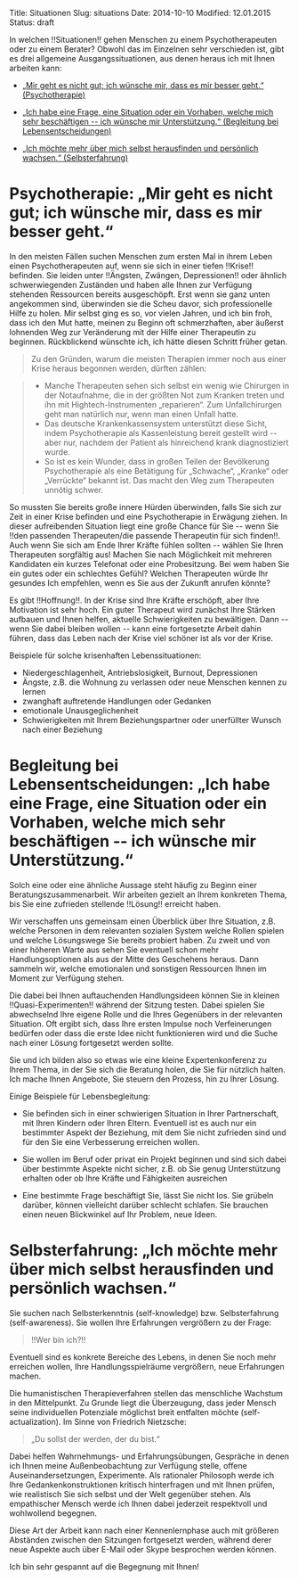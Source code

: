 Title: Situationen
Slug: situations
Date: 2014-10-10
Modified: 12.01.2015
Status: draft

In welchen !!Situationen!! gehen Menschen zu einem Psychotherapeuten oder zu einem Berater? Obwohl das im Einzelnen sehr verschieden ist, gibt es drei allgemeine Ausgangssituationen, aus denen heraus ich mit Ihnen arbeiten kann:

* [„Mir geht es nicht gut; ich wünsche mir, dass es mir besser geht.“ (Psychotherapie)](#crisis)

* [„Ich habe eine Frage, eine Situation oder ein Vorhaben, welche mich sehr beschäftigen -- ich wünsche mir Unterstützung.“ (Begleitung bei Lebensentscheidungen)](#having-questions)

* [„Ich möchte mehr über mich selbst herausfinden und persönlich wachsen.“ (Selbsterfahrung)](#self-awareness)


# <a name="crisis"></a> Psychotherapie: „Mir geht es nicht gut; ich wünsche mir, dass es mir besser geht.“

In den meisten Fällen suchen Menschen zum ersten Mal in ihrem Leben einen Psychotherapeuten auf, wenn sie sich in einer tiefen !!Krise!! befinden. Sie leiden unter !!Ängsten, Zwängen, Depressionen!! oder ähnlich schwerwiegenden Zuständen und haben alle Ihnen zur Verfügung stehenden Ressourcen bereits ausgeschöpft. Erst wenn sie ganz unten angekommen sind, überwinden sie die Scheu davor, sich professionelle Hilfe zu holen. Mir selbst ging es so, vor vielen Jahren, und ich bin froh, dass ich den Mut hatte, meinen zu Beginn oft schmerzhaften, aber äußerst lohnenden Weg zur Veränderung mit der Hilfe einer Therapeutin zu beginnen. Rückblickend wünschte ich, ich hätte diesen Schritt früher getan.

>	Zu den Gründen, warum die meisten Therapien immer noch aus einer Krise heraus begonnen werden, dürften zählen:

> * Manche Therapeuten sehen sich selbst ein wenig wie Chirurgen in der Notaufnahme, die in der größten Not zum Kranken treten und ihn mit Hightech-Instrumenten „reparieren“. Zum Unfallchirurgen geht man natürlich nur, wenn man einen Unfall hatte.
> * Das deutsche Krankenkassensystem unterstützt diese Sicht, indem Psychotherapie als Kassenleistung bereit gestellt wird -- aber nur, nachdem der Patient als hinreichend krank diagnostiziert wurde.
> * So ist es kein Wunder, dass in großen Teilen der Bevölkerung Psychotherapie als eine Betätigung für „Schwache“, „Kranke“ oder „Verrückte“ bekannt ist. Das macht den Weg zum Therapeuten unnötig schwer.

So mussten Sie bereits große innere Hürden überwinden, falls Sie sich zur Zeit in einer Krise befinden und eine Psychotherapie in Erwägung ziehen. In dieser aufreibenden Situation liegt eine große Chance für Sie -- wenn Sie !!den passenden Therapeuten/die passende Therapeutin für sich finden!!. Auch wenn Sie sich am Ende Ihrer Kräfte fühlen sollten -- wählen Sie Ihren Therapeuten sorgfältig aus! Machen Sie nach Möglichkeit mit mehreren Kandidaten ein kurzes Telefonat oder eine Probesitzung. Bei wem haben Sie ein gutes oder ein schlechtes Gefühl? Welchen Therapeuten würde Ihr gesundes Ich empfehlen, wenn es Sie aus der Zukunft anrufen könnte?

Es gibt !!Hoffnung!!. In der Krise sind Ihre Kräfte erschöpft, aber Ihre Motivation ist sehr hoch. Ein guter Therapeut wird zunächst Ihre Stärken aufbauen und Ihnen helfen, aktuelle Schwierigkeiten zu bewältigen. Dann -- wenn Sie dabei bleiben wollen -- kann eine fortgesetzte Arbeit dahin führen, dass das Leben nach der Krise viel schöner ist als vor der Krise.

Beispiele für solche krisenhaften Lebenssituationen:

* Niedergeschlagenheit, Antriebslosigkeit, Burnout, Depressionen
* Ängste, z.B. die Wohnung zu verlassen oder neue Menschen kennen zu lernen
* zwanghaft auftretende Handlungen oder Gedanken
* emotionale Unausgeglichenheit
* Schwierigkeiten mit Ihrem Beziehungspartner oder unerfüllter Wunsch nach einer Beziehung


# <a name="having-questions"></a>Begleitung bei Lebensentscheidungen: „Ich habe eine Frage, eine Situation oder ein Vorhaben, welche mich sehr beschäftigen -- ich wünsche mir Unterstützung.“

Solch eine oder eine ähnliche Aussage steht häufig zu Beginn einer Beratungszusammenarbeit. Wir arbeiten gezielt an Ihrem konkreten Thema, bis Sie eine zufrieden stellende !!Lösung!! erreicht haben.

Wir verschaffen uns gemeinsam einen Überblick über Ihre Situation, z.B. welche Personen in dem relevanten sozialen System welche Rollen spielen und welche Lösungswege Sie bereits probiert haben. Zu zweit und von einer höheren Warte aus sehen Sie eventuell schon mehr Handlungsoptionen als aus der Mitte des Geschehens heraus. Dann sammeln wir, welche emotionalen und sonstigen Ressourcen Ihnen im Moment zur Verfügung stehen.

Die dabei bei Ihnen auftauchenden Handlungsideen können Sie in kleinen !!Quasi-Experimenten!! während der Sitzung testen. Dabei spielen Sie abwechselnd Ihre eigene Rolle und die Ihres Gegenübers in der relevanten Situation. Oft ergibt sich, dass Ihre ersten Impulse noch Verfeinerungen bedürfen oder dass die erste Idee nicht funktionieren wird und die Suche nach einer Lösung fortgesetzt werden sollte.

Sie und ich bilden also so etwas wie eine kleine Expertenkonferenz zu Ihrem Thema, in der Sie sich die Beratung holen, die Sie für nützlich halten. Ich mache Ihnen Angebote, Sie steuern den Prozess, hin zu Ihrer Lösung.

Einige Beispiele für Lebensbegleitung:

* Sie befinden sich in einer schwierigen Situation in Ihrer Partnerschaft, mit Ihren Kindern oder Ihren Eltern. Eventuell ist es auch nur ein bestimmter Aspekt der Beziehung, mit dem Sie nicht zufrieden sind und für den Sie eine Verbesserung erreichen wollen.

* Sie wollen im Beruf oder privat ein Projekt beginnen und sind sich dabei über bestimmte Aspekte nicht sicher, z.B. ob Sie genug Unterstützung erhalten oder ob Ihre Kräfte und Fähigkeiten ausreichen

* Eine bestimmte Frage beschäftigt Sie, lässt Sie nicht los. Sie grübeln darüber, können vielleicht darüber schlecht schlafen. Sie brauchen einen neuen Blickwinkel auf Ihr Problem, neue Ideen.


# <a name="self-awareness"></a>Selbsterfahrung: „Ich möchte mehr über mich selbst herausfinden und persönlich wachsen.“

Sie suchen nach Selbsterkenntnis (self-knowledge) bzw. Selbsterfahrung (self-awareness). Sie wollen Ihre Erfahrungen vergrößern zu der Frage:

> !!Wer bin ich?!!

Eventuell sind es konkrete Bereiche des Lebens, in denen Sie noch mehr erreichen wollen, Ihre Handlungsspielräume vergrößern, neue Erfahrungen machen.

Die humanistischen Therapieverfahren stellen das menschliche Wachstum in den Mittelpunkt. Zu Grunde liegt die Überzeugung, dass jeder Mensch seine individuellen Potenziale möglichst breit entfalten möchte (self-actualization). Im Sinne von Friedrich Nietzsche:

> „Du sollst der werden, der du bist.“

Dabei helfen Wahrnehmungs- und Erfahrungsübungen, Gespräche in denen ich Ihnen meine Außenbeobachtung zur Verfügung stelle, offene Auseinandersetzungen, Experimente. Als rationaler Philosoph werde ich Ihre Gedankenkonstruktionen kritisch hinterfragen und mit Ihnen prüfen, wie realistisch Sie sich selbst und der Welt gegenüber stehen. Als empathischer Mensch werde ich Ihnen dabei jederzeit respektvoll und wohlwollend begegnen.

Diese Art der Arbeit kann nach einer Kennenlernphase auch mit größeren Abständen zwischen den Sitzungen fortgesetzt werden, während derer neue Aspekte auch über E-Mail oder Skype besprochen werden können.

Ich bin sehr gespannt auf die Begegnung mit Ihnen!
